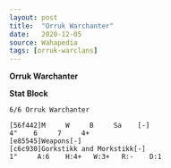 ```yaml
---
layout: post
title:  "Orruk Warchanter"
date:   2020-12-05
source: Wahapedia
tags: [orruk-warclans]
---
```


**Orruk Warchanter**

**Stat Block**
```
6/6 Orruk Warchanter
```

```
[56f442]M     W     B     Sa    [-]
4"    6     7     4+    
[e85545]Weapons[-]
[c6c930]Gorkstikk and Morkstikk[-]
1"     A:6    H:4+   W:3+   R:-    D:1   
```


